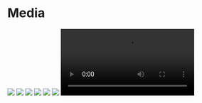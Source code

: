 # Media

<img src="./assets/assembled.jpeg" class="img-full" />
<img src="./assets/board-top.jpeg" class="img-full" />
<img src="./assets/board-bottom.jpeg" class="img-full" />
<img src="./assets/board-side.jpeg" class="img-full" />
<img src="./assets/case-top.jpeg" class="img-full" />
<img src="./assets/case-bottom.jpeg" class="img-full" />

<video controls="controls" class="img-full" name="example video">
  <source src="./assets/video.mov">
</video>